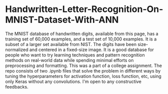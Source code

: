 # Handwritten-Letter-Recognition-On-MNIST-Dataset-With-ANN
The MNIST database of handwritten digits, available from this page, has a training set of 60,000 examples, and a test set of 10,000 examples. 
It is a subset of a larger set available from NIST. The digits have been size-normalized and centered in a fixed-size image. It is a good database for people who want to try learning techniques and pattern recognition methods on real-world data while spending minimal efforts on preprocessing and formatting.
This was a part of a college assignment.
The repo consists of two .ipynb files that solve the problem in different ways by tuning the hyperparameters for activation function, loss function, etc, using only Keras without any convolutions.
I'm open to any constructive feedbacks.
